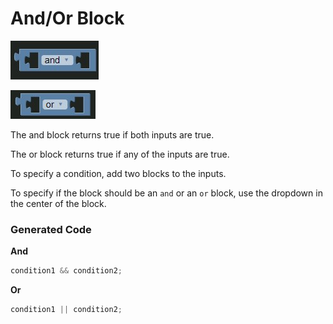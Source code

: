 # And/Or Block

![And Block](../../images/and.jpg)

![Or Block](../../images/or.jpg)

The and block returns true if both inputs are true.

The or block returns true if any of the inputs are true.

To specify a condition, add two blocks to the inputs.

To specify if the block should be an `and` or an `or` block, use the dropdown in the center of the block.

### Generated Code

**And**

```js
condition1 && condition2;
```

**Or**

```js
condition1 || condition2;
```